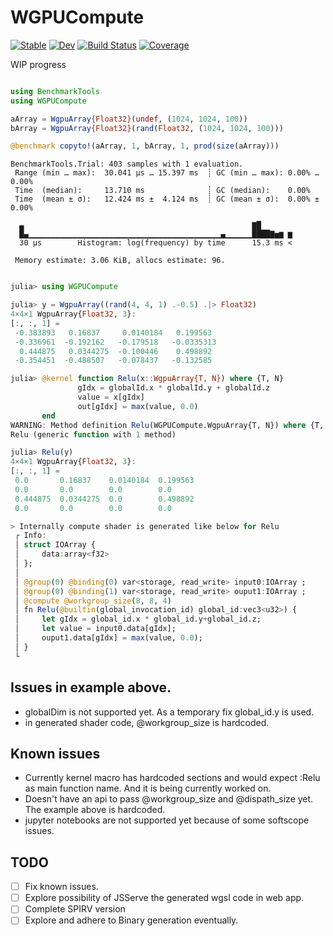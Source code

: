 # WGPUCompute

[![Stable](https://img.shields.io/badge/docs-stable-blue.svg)](https://arhik.github.io/WGPUCompute.jl/stable/)
[![Dev](https://img.shields.io/badge/docs-dev-blue.svg)](https://arhik.github.io/WGPUCompute.jl/dev/)
[![Build Status](https://github.com/arhik/WGPUCompute.jl/actions/workflows/CI.yml/badge.svg?branch=main)](https://github.com/arhik/WGPUCompute.jl/actions/workflows/CI.yml?query=branch%3Amain)
[![Coverage](https://codecov.io/gh/arhik/WGPUCompute.jl/branch/main/graph/badge.svg)](https://codecov.io/gh/arhik/WGPUCompute.jl)

WIP progress

```julia 

using BenchmarkTools 
using WGPUCompute

aArray = WgpuArray{Float32}(undef, (1024, 1024, 100)) 
bArray = WgpuArray{Float32}(rand(Float32, (1024, 1024, 100)))

@benchmark copyto!(aArray, 1, bArray, 1, prod(size(aArray)))

```
```
BenchmarkTools.Trial: 403 samples with 1 evaluation.
 Range (min … max):  30.041 μs … 15.397 ms  ┊ GC (min … max): 0.00% … 0.00%
 Time  (median):     13.710 ms              ┊ GC (median):    0.00%
 Time  (mean ± σ):   12.424 ms ±  4.124 ms  ┊ GC (mean ± σ):  0.00% ± 0.00%

  ▄                                                   ▇█
  █▄▁▁▁▁▁▁▁▁▁▁▁▁▁▁▁▁▁▁▁▁▁▁▁▁▁▁▁▁▁▁▁▁▁▁▁▁▁▁▁▁▁▁▁▄▁▁▁▁▁▁████▇▅▆ ▆
  30 μs        Histogram: log(frequency) by time      15.3 ms <

 Memory estimate: 3.06 KiB, allocs estimate: 96.
 ```


```julia

julia> using WGPUCompute

julia> y = WgpuArray((rand(4, 4, 1) .-0.5) .|> Float32)
4×4×1 WgpuArray{Float32, 3}:
[:, :, 1] =
 -0.383893   0.16837     0.0140184   0.199563
 -0.336961  -0.192162   -0.179518   -0.0335313
  0.444875   0.0344275  -0.100446    0.498892
 -0.354451  -0.488507   -0.078437   -0.132585

julia> @kernel function Relu(x::WgpuArray{T, N}) where {T, N}
               gIdx = globalId.x * globalId.y + globalId.z
               value = x[gIdx]
               out[gIdx] = max(value, 0.0)
       end
WARNING: Method definition Relu(WGPUCompute.WgpuArray{T, N}) where {T, N} in module Main at REPL[26]:1 overwritten on the same line.
Relu (generic function with 1 method)

julia> Relu(y)
4×4×1 WgpuArray{Float32, 3}:
[:, :, 1] =
 0.0       0.16837    0.0140184  0.199563
 0.0       0.0        0.0        0.0
 0.444875  0.0344275  0.0        0.498892
 0.0       0.0        0.0        0.0

> Internally compute shader is generated like below for Relu
 ┌ Info:
 │ struct IOArray {
 │     data:array<f32>
 │ };
 │
 │ @group(0) @binding(0) var<storage, read_write> input0:IOArray ;
 │ @group(0) @binding(1) var<storage, read_write> ouput1:IOArray ;
 │ @compute @workgroup_size(8, 8, 4)
 │ fn Relu(@builtin(global_invocation_id) global_id:vec3<u32>) {
 │     let gIdx = global_id.x * global_id.y+global_id.z;
 │     let value = input0.data[gIdx];
 │     ouput1.data[gIdx] = max(value, 0.0);
 │ }
 └

```

## Issues in example above.
- globalDim is not supported yet. As a temporary fix global_id.y is used.
- in generated shader code, @workgroup_size is hardcoded.

## Known issues

- Currently kernel macro has hardcoded sections and would expect :Relu as main function name. And it is
 being currently worked on.
- Doesn't have an api to pass @workgroup_size and @dispath_size yet. The example above is hardcoded.
- jupyter notebooks are not supported yet because of some softscope issues.

## TODO

- [ ] Fix known issues.
- [ ] Explore possibility of JSServe the generated wgsl code in web app.
- [ ] Complete SPIRV version
- [ ] Explore and adhere to Binary generation eventually. 
